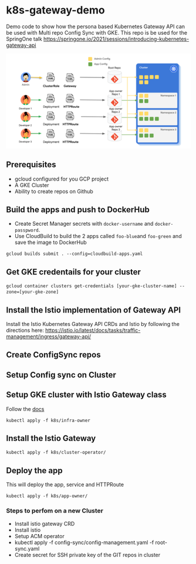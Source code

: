 # k8s-gateway-demo

Demo code to show how the persona based Kubernetes Gateway API can be used with Multi repo Config Sync with GKE. This repo is be used for the SpringOne talk https://springone.io/2021/sessions/introducing-kubernetes-gateway-api

![](images/mutli-repo-k8-gateway.png)
## Prerequisites
- gcloud configured for you GCP project
- A GKE Cluster
- Ability to create repos on Github 
## Build the apps and push to DockerHub

- Create Secret Manager secrets with `docker-username` and `docker-passpword`.
- Use CloudBuild to build the 2 apps called `foo-blue`and `foo-green` and save the image to DockerHub
```
gcloud builds submit . --config=cloudbuild-apps.yaml
```

## Get GKE credentails for your cluster
```
gcloud container clusters get-credentials [your-gke-cluster-name] --zone=[your-gke-zone]
```

## Install the Istio implementation of Gateway API

Install the Istio Kubernetes Gateway API CRDs and Istio by following the directions here: https://istio.io/latest/docs/tasks/traffic-management/ingress/gateway-api/

## Create ConfigSync repos


## Setup Config sync on Cluster


## Setup GKE cluster with Istio Gateway class

Follow the [docs](https://cloud.google.com/kubernetes-engine/docs/how-to/deploying-gateways)
```
kubectl apply -f k8s/infra-owner
```

## Install the Istio Gateway 
```
kubectl apply -f k8s/cluster-operator/
```

## Deploy the app 
This will deploy the app, service and HTTPRoute
```
kubectl apply -f k8s/app-owner/
```


### Steps to perfom on a new Cluster
- Install istio gateway CRD 
- Install istio 
- Setup ACM operator 
- kubectl apply -f config-sync/config-management.yaml -f root-sync.yaml
- Create secret for SSH private key of the GIT repos in cluster

  